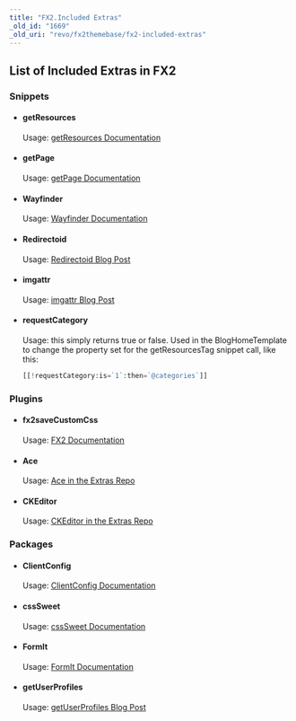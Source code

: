 ```yaml
---
title: "FX2.Included Extras"
_old_id: "1669"
_old_uri: "revo/fx2themebase/fx2-included-extras"
---
```


## List of Included Extras in FX2

### Snippets

- #### getResources
  
   Usage: [getResources Documentation](extras/revo/getresources)
- #### getPage
  
   Usage: [getPage Documentation](extras/revo/getpage)
- #### Wayfinder
  
   Usage: [Wayfinder Documentation](extras/revo/wayfinder)
- #### Redirectoid
  
   Usage: [Redirectoid Blog Post](http://www.sepiariver.ca/blog/modx-web/modx-redirectoid-redirect-http1.1-response-code)
- #### imgattr
  
   Usage: [imgattr Blog Post](http://www.sepiariver.ca/blog/modx-web/modx-imgattr-output-filter-for-image-files)
- #### requestCategory
  
   Usage: this simply returns true or false. Used in the BlogHomeTemplate to change the property set for the getResourcesTag snippet call, like this:
  
   ``` php
  [[!requestCategory:is=`1`:then=`@categories`]]
  ```

### Plugins

- #### fx2saveCustomCss
  
   Usage: [FX2 Documentation](extras/revo/fx2themebase/fx2.how-to-use-fx2)
- #### Ace
  
   Usage: [Ace in the Extras Repo](http://modx.com/extras/package/ace)
- #### CKEditor
  
   Usage: [CKEditor in the Extras Repo](http://modx.com/extras/package/ckeditor)

### Packages

- #### ClientConfig
  
   Usage: [ClientConfig Documentation](extras/revo/clientconfig)
- #### cssSweet
  
   Usage: [cssSweet Documentation](extras/revo/csssweet)
- #### FormIt
  
   Usage: [FormIt Documentation](extras/revo/formit)
- #### getUserProfiles
  
   Usage: [getUserProfiles Blog Post](http://www.sepiariver.ca/blog/modx-web/modx-snippet-to-get-user-profiles-and-gravatar)